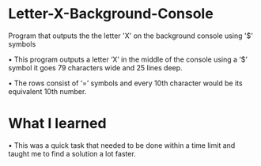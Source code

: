 # Letter-X-Background-Console
Program that outputs the the letter 'X' on the background console using '$' symbols

•	This program outputs a letter ‘X’ in the middle of the console using a ‘$’ symbol it goes 79 characters wide and 25 lines deep.

•	The rows consist of ‘=’ symbols and every 10th character would be its equivalent 10th number. 
# What I learned
•	This was a quick task that needed to be done within a time limit and taught me to find a solution a lot faster.
